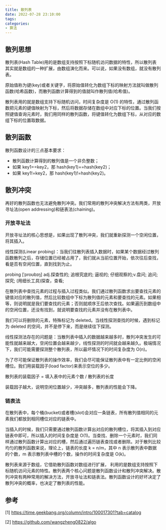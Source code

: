 ```yaml
---
title: 散列表
date: 2022-07-28 23:10:00
tags:
categories:
- 算法
---
```


## 散列思想
散列表(Hash Table)用的是数组支持按照下标随机访问数据的特性，所以散列表其实就是数组的一种扩展，由数组演化而来。可以说，如果没有数组，就没有散列表。

原始值称为键(key)或者关键字，将原始值转化为数组下标的映射方法就叫做散列函数(哈希函数)，而散列函数计算得到的值就叫作散列值(哈希值)。

散列表用的就是数组支持下标随机访问，时间复杂度是 O(1) 的特性，通过散列函数把元素的键值映射为下标，然后将数据存储在数组中对应下标的位置。当我们按照键值查询元素时，我们用同样的散列函数，将键值转化为数组下标，从对应的数组下标的位置取数据。

## 散列函数
散列函数设计的三点基本要求：
- 散列函数计算得到的散列值是一个非负整数；
- 如果 key1==key2，那 hash(key1)==hash(key2)；
- 如果 key1!=key2，那 hash(key1)!=hash(key2)。

## 散列冲突
再好的散列函数也无法避免散列冲突。我们常用的散列冲突解决方法有两类，开放寻址法(open addressing)和链表法(chaining)。

### 开放寻址法
开放寻址法的核心思想是，如果出现了散列冲突，我们就重新探测一个空闲位置，将其插入。

线性探测(Linear probing)：当我们往散列表插入数据时，如果某个数据经过散列函数散列之后，存储位置已经被占用了，我们就从当前位置开始，依次往后查找，看是否有空闲位置，直到找到为止。

probing \[ˈproʊbɪŋ] adj.探查性的; 追根究底的; 逼视的; 仔细观察的;v.盘问; 追问; 探究; (用细长工具)探查，查看;

在散列表中查找元素的过程与插入过程类似。我们通过散列函数求出要查找元素的键值对应的散列值，然后比较数组中下标为散列值的元素和要查找的元素。如果相等，则说明就是我们要查找的元素；否则就顺序王后依次查找。如果遍历到数组中的空闲位置，还没有找到，就说明要查找的元素并没有在散列表中。

我们可以将删除的元素，特殊标记为 deleted。当线性探测查找的时候，遇到标记为 deleted 的空间，并不是停下来，而是继续往下探测。

线性探测法存在的问题是：当散列表中插入的数据越来越多时，散列冲突发生的可能性就越来越大，空闲位置会越来越少，线性探测的时间就会越来越久。极端情况下，我们可能需要探测整个散列表，所以最坏情况下的时间复杂度为 O(n)。

为了尽可能保证散列表的操作效率，我们会尽可能保证散列表中有一定比例的空闲槽位。我们用装载因子(load factor)来表示空位的多少。

散列表的装载因子 = 填入表中的元素个数 / 散列表的长度

装载因子越大，说明空闲位置越少，冲突越多，散列表的性能会下降。

### 链表法
在散列表中，每个桶(bucket)或者槽(slot)会对应一条链表，所有散列值相同的元素我们都放到相同槽位对应的链表中。

当插入的时候，我们只需要通过散列函数计算出对应的散列槽位，将其插入到对应链表中即可，所以插入的时间复杂度是 O(1)。当查找、删除一个元素时，我们同样通过散列函数计算出对应的槽，然后通过遍历链表查找或者删除。对于散列比较均匀的散列函数来说，理论上，链表的长度 k = n/m，其中 n 表示散列表中数据的个数，m 表示散列表中槽的个数，操作的时间复杂度是 O(k)。

散列表来源于数组，它借助散列函数对数组进行扩展， 利用的是数组支持按照下标随机访问元素的特性。散列表两个核心问题是散列函数设计和散列冲突解决。散列冲突有两种常用的解决方法，开放寻址法和链表法。散列函数设计的好坏决定了散列冲突的概率，也决定了散列表的性能。

## 参考
[1] https://time.geekbang.org/column/intro/100017301?tab=catalog

[2] https://github.com/wangzheng0822/algo

